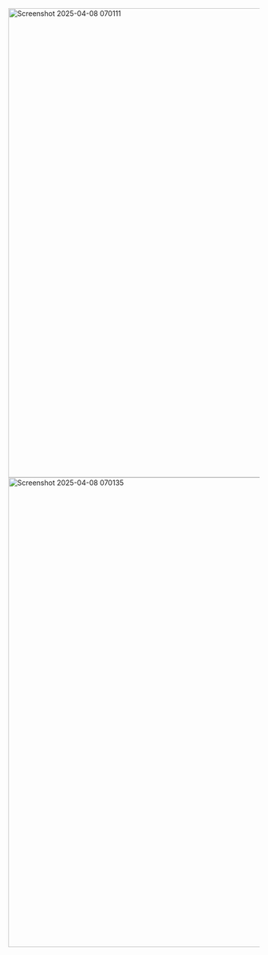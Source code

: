 <img width="941" alt="Screenshot 2025-04-08 070111" src="https://github.com/user-attachments/assets/e595374e-5c94-4676-b0d9-8df5b64bab1e" />
<img width="942" alt="Screenshot 2025-04-08 070135" src="https://github.com/user-attachments/assets/5c446dfa-401f-4069-aafa-7b9c53b11d5b" />















